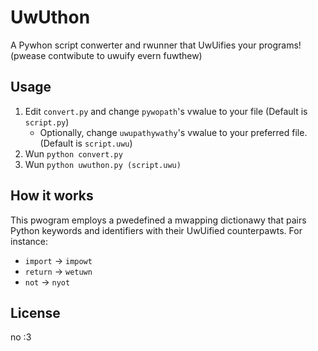 # UwUthon
A Pywhon script conwerter and rwunner that UwUifies your programs! (pwease contwibute to uwuify evern fuwthew) 

## Usage
1. Edit `convert.py` and change `pywopath`'s vwalue to your file (Default is `script.py`)
    - Optionally, change `uwupathywathy`'s vwalue to your preferred file. (Default is `script.uwu`)
2. Wun `python convert.py`
3. Wun `python uwuthon.py (script.uwu)`

## How it works
This pwogram employs a pwedefined a mwapping dictionawy that pairs Python keywords and identifiers with their UwUified counterpawts. For instance:
- `import` → `impowt`
- `return` → `wetuwn`
- `not` → `nyot`

## License
no :3
